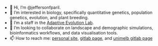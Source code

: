 - 👋 Hi, I’m @jeffersonfparil.
- 🧬 I’m interested in biology, specifically quantitative genetics, population genetics, evolution, and plant breeding.
- 🌱 I’m a staff in the [Adaptive Evolution Lab](https://adaptive-evolution.biosciences.unimelb.edu.au/).
- 🦀 I’m looking to collaborate on landscape and demographic simulations, bioinformatics workflows, and data visualisation tools.
- 📫 How to reach me: [personal site](https://jeffersonfparil.github.io), [gitlab page](https://gitlab.com/jeffersonfparil), and [unimelb gitlab page](https://gitlab.unimelb.edu.au/users/parilj)

<!---
jeffersonfparil/jeffersonfparil is a ✨ special ✨ repository because its `README.md` (this file) appears on your GitHub profile.
You can click the Preview link to take a look at your changes.
--->
